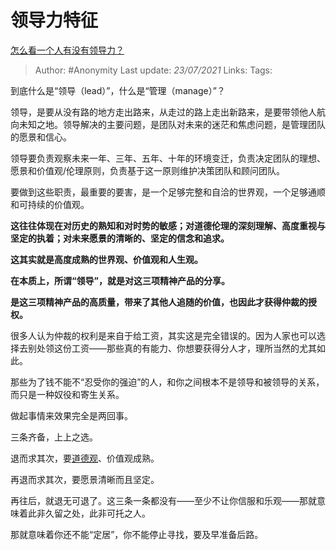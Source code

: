 # 领导力特征
[怎么看一个人有没有领导力？](https://www.zhihu.com/question/430981016/answer/1718155200)

> Author: #Anonymity
> Last update: *23/07/2021* 
> Links:
> Tags:  


到底什么是“领导（lead）”，什么是“管理（manage）”？

领导，是要从没有路的地方走出路来，从走过的路上走出新路来，是要带领他人航向未知之地。领导解决的主要问题，是团队对未来的迷茫和焦虑问题，是管理团队的愿景和信心。

领导要负责观察未来一年、三年、五年、十年的环境变迁，负责决定团队的理想、愿景和价值观/伦理原则，负责基于这一原则维护决策团队和顾问团队。

要做到这些职责，最重要的要害，是一个足够完整和自洽的世界观，一个足够通顺和可持续的价值观。

**这往往体现在对历史的熟知和对时势的敏感；对道德伦理的深刻理解、高度重视与坚定的执着；对未来愿景的清晰的、坚定的信念和追求。**

**这其实就是高度成熟的世界观、价值观和人生观。**

**在本质上，所谓“领导”，就是对这三项精神产品的分享。**

**是这三项精神产品的高质量，带来了其他人追随的价值，也因此才获得仲裁的授权。**

很多人认为仲裁的权利是来自于给工资，其实这是完全错误的。因为人家也可以选择去别处领这份工资——那些真的有能力、你想要获得分人才，理所当然的尤其如此。

那些为了钱不能不“忍受你的强迫”的人，和你之间根本不是领导和被领导的关系，而只是一种奴役和寄生关系。

做起事情来效果完全是两回事。

三条齐备，上上之选。

退而求其次，要[道德观](https://www.zhihu.com/search?q=%E9%81%93%E5%BE%B7%E8%A7%82&search_source=Entity&hybrid_search_source=Entity&hybrid_search_extra=%7B%22sourceType%22%3A%22answer%22%2C%22sourceId%22%3A1718155200%7D)、价值观成熟。

再退而求其次，要愿景清晰而且坚定。

再往后，就退无可退了。这三条一条都没有——至少不让你信服和乐观——那就意味着此非久留之处，此非可托之人。

那就意味着你还不能“定居”，你不能停止寻找，要及早准备后路。

